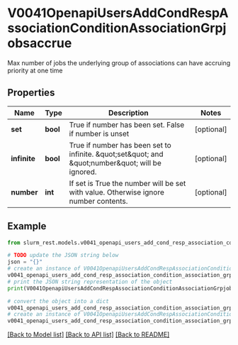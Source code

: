 # V0041OpenapiUsersAddCondRespAssociationConditionAssociationGrpjobsaccrue

Max number of jobs the underlying group of associations can have accruing priority at one time

## Properties

Name | Type | Description | Notes
------------ | ------------- | ------------- | -------------
**set** | **bool** | True if number has been set. False if number is unset | [optional] 
**infinite** | **bool** | True if number has been set to infinite. \&quot;set\&quot; and \&quot;number\&quot; will be ignored. | [optional] 
**number** | **int** | If set is True the number will be set with value. Otherwise ignore number contents. | [optional] 

## Example

```python
from slurm_rest.models.v0041_openapi_users_add_cond_resp_association_condition_association_grpjobsaccrue import V0041OpenapiUsersAddCondRespAssociationConditionAssociationGrpjobsaccrue

# TODO update the JSON string below
json = "{}"
# create an instance of V0041OpenapiUsersAddCondRespAssociationConditionAssociationGrpjobsaccrue from a JSON string
v0041_openapi_users_add_cond_resp_association_condition_association_grpjobsaccrue_instance = V0041OpenapiUsersAddCondRespAssociationConditionAssociationGrpjobsaccrue.from_json(json)
# print the JSON string representation of the object
print(V0041OpenapiUsersAddCondRespAssociationConditionAssociationGrpjobsaccrue.to_json())

# convert the object into a dict
v0041_openapi_users_add_cond_resp_association_condition_association_grpjobsaccrue_dict = v0041_openapi_users_add_cond_resp_association_condition_association_grpjobsaccrue_instance.to_dict()
# create an instance of V0041OpenapiUsersAddCondRespAssociationConditionAssociationGrpjobsaccrue from a dict
v0041_openapi_users_add_cond_resp_association_condition_association_grpjobsaccrue_from_dict = V0041OpenapiUsersAddCondRespAssociationConditionAssociationGrpjobsaccrue.from_dict(v0041_openapi_users_add_cond_resp_association_condition_association_grpjobsaccrue_dict)
```
[[Back to Model list]](../README.md#documentation-for-models) [[Back to API list]](../README.md#documentation-for-api-endpoints) [[Back to README]](../README.md)


